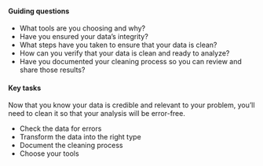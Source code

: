 #### Guiding questions

-   What tools are you choosing and why?
-   Have you ensured your data’s integrity?
-   What steps have you taken to ensure that your data is clean?
-   How can you verify that your data is clean and ready to analyze?
-   Have you documented your cleaning process so you can review and share those results?

#### Key tasks

Now that you know your data is credible and relevant to your problem, you’ll need to clean it so that your analysis will be error-free.

-   Check the data for errors
-   Transform the data into the right type
-   Document the cleaning process
-   Choose your tools
